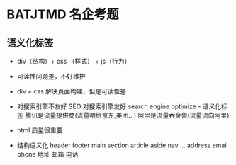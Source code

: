 # BATJTMD 名企考题

## 语义化标签
- div（结构）+ css （样式） + js（行为）
 - 可读性问题差，不好维护
  - div + css 解决页面构建，但是可读性差

- 对搜索引擎不友好
    SEO   对搜索引擎友好
    search engine optimize - 语义化标签
    腾讯是流量提供商(流量喂给京东,美团...)
    阿里是流量吞金兽(流量流向阿里)

- html 质量很重要
- 结构语义化
     header footer main
     section article aside nav ...
     address  email  phone  地址 邮箱 电话